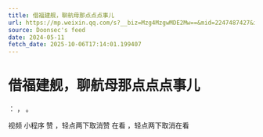 ```yaml
---
title: 借福建舰，聊航母那点点点事儿
url: https://mp.weixin.qq.com/s?__biz=Mzg4MzgwMDE2Mw==&mid=2247487427&idx=1&sn=67c6aa19ed95987cbdf78612ee387569
source: Doonsec's feed
date: 2024-05-11
fetch_date: 2025-10-06T17:14:01.199407
---
```


# 借福建舰，聊航母那点点点事儿

：
，
。

视频
小程序
赞
，轻点两下取消赞
在看
，轻点两下取消在看